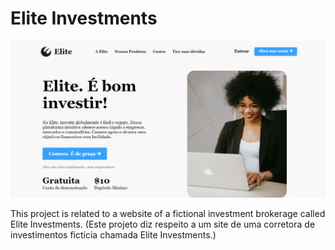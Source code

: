 <h1>Elite Investments</h1>

<img src="img/img-page-git.png" alt="page-git">


<p>This project is related to a website of a fictional investment brokerage called Elite Investments. (Este projeto diz respeito a um site de uma corretora de investimentos fictícia chamada Elite Investments.)</p>